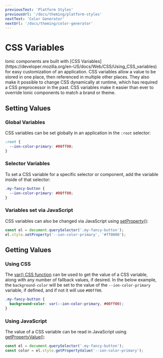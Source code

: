 ```yaml
---
previousText: 'Platform Styles'
previousUrl: '/docs/theming/platform-styles'
nextText: 'Color Generator'
nextUrl: '/docs/theming/color-generator'
---
```


# CSS Variables

<p class="intro" markdown="1">
Ionic components are built with [CSS Variables](https://developer.mozilla.org/en-US/docs/Web/CSS/Using_CSS_variables) for easy customization of an application. CSS variables allow a value to be stored in one place, then referenced in multiple other places. They also make it possible to change CSS dynamically at runtime, which has required a CSS preprocessor in the past. CSS variables make it easier than ever to override Ionic components to match a brand or theme.
</p>

## Setting Values

### Global Variables

CSS variables can be set globally in an application in the `:root` selector:

```css
:root {
  --ion-color-primary: #00ff00;
}
```

### Selector Variables

To set a CSS variable for a specific selector or component, add the variable inside of that selector:

```css
.my-fancy-button {
  --ion-color-primary: #00ff00;
}
```

### Variables set via JavaScript

CSS variables can also be changed via JavaScript using [setProperty()](https://developer.mozilla.org/en-US/docs/Web/API/CSSStyleDeclaration/setProperty):

```js
const el = document.querySelector('.my-fancy-button');
el.style.setProperty('--ion-color-primary', '#ff0000');
```

## Getting Values

### Using CSS

The [var() CSS function](https://developer.mozilla.org/en-US/docs/Web/CSS/var) can be used to get the value of a CSS variable, along with any number of fallback values, if desired. In the below example, the `background-color` will be set to the value of the `--ion-color-primary` variable, if defined, and if not it will use `#00ff00`.

```css
.my-fancy-button {
  background-color: var(--ion-color-primary, #00ff00);
}
```

### Using JavaScript

The value of a CSS variable can be read in JavaScript using [getPropertyValue()](https://developer.mozilla.org/en-US/docs/Web/API/CSSStyleDeclaration/getPropertyValue):

```js
const el = document.querySelector('.my-fancy-button');
const color = el.style.getPropertyValue('--ion-color-primary');
```

<!-- ## Overriding Ionic Variables -->

<!-- TODO - this should be https://ionicframework.com/docs/theming/overriding-ionic-variables/ but css variables -->
